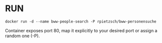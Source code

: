 # RUN

``docker run -d --name bww-people-search -P rpietzsch/bww-personensuche``

Container exposes port 80, map it explicitly to your desired port or assign a random one (-P).